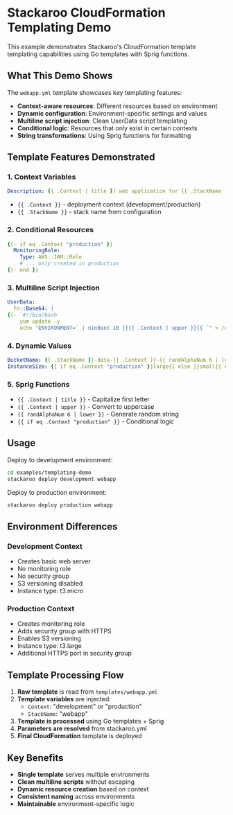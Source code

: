 # Stackaroo CloudFormation Templating Demo

This example demonstrates Stackaroo's CloudFormation template templating capabilities using Go templates with Sprig functions.

## What This Demo Shows

The `webapp.yml` template showcases key templating features:

- **Context-aware resources**: Different resources based on environment
- **Dynamic configuration**: Environment-specific settings and values
- **Multiline script injection**: Clean UserData script templating
- **Conditional logic**: Resources that only exist in certain contexts
- **String transformations**: Using Sprig functions for formatting

## Template Features Demonstrated

### 1. Context Variables
```yaml
Description: {{ .Context | title }} web application for {{ .StackName }}
```
- `{{ .Context }}` - deployment context (development/production)
- `{{ .StackName }}` - stack name from configuration

### 2. Conditional Resources
```yaml
{{- if eq .Context "production" }}
  MonitoringRole:
    Type: AWS::IAM::Role
    # ... only created in production
{{- end }}
```

### 3. Multiline Script Injection
```yaml
UserData:
  Fn::Base64: |
{{- `#!/bin/bash
    yum update -y
    echo "ENVIRONMENT=` | nindent 10 }}{{ .Context | upper }}{{ `" > /etc/webapp.conf` | nindent 10 }}
```

### 4. Dynamic Values
```yaml
BucketName: {{ .StackName }}-data-{{ .Context }}-{{ randAlphaNum 6 | lower }}
InstanceSize: {{ if eq .Context "production" }}large{{ else }}small{{ end }}
```

### 5. Sprig Functions
- `{{ .Context | title }}` - Capitalize first letter
- `{{ .Context | upper }}` - Convert to uppercase
- `{{ randAlphaNum 6 | lower }}` - Generate random string
- `{{ if eq .Context "production" }}` - Conditional logic

## Usage

Deploy to development environment:
```bash
cd examples/templating-demo
stackaroo deploy development webapp
```

Deploy to production environment:
```bash
stackaroo deploy production webapp
```

## Environment Differences

### Development Context
- Creates basic web server
- No monitoring role
- No security group
- S3 versioning disabled
- Instance type: t3.micro

### Production Context
- Creates monitoring role
- Adds security group with HTTPS
- Enables S3 versioning
- Instance type: t3.large
- Additional HTTPS port in security group

## Template Processing Flow

1. **Raw template** is read from `templates/webapp.yml`
2. **Template variables** are injected:
   - `Context`: "development" or "production"
   - `StackName`: "webapp"
3. **Template is processed** using Go templates + Sprig
4. **Parameters are resolved** from stackaroo.yml
5. **Final CloudFormation** template is deployed

## Key Benefits

- **Single template** serves multiple environments
- **Clean multiline scripts** without escaping
- **Dynamic resource creation** based on context
- **Consistent naming** across environments
- **Maintainable** environment-specific logic
